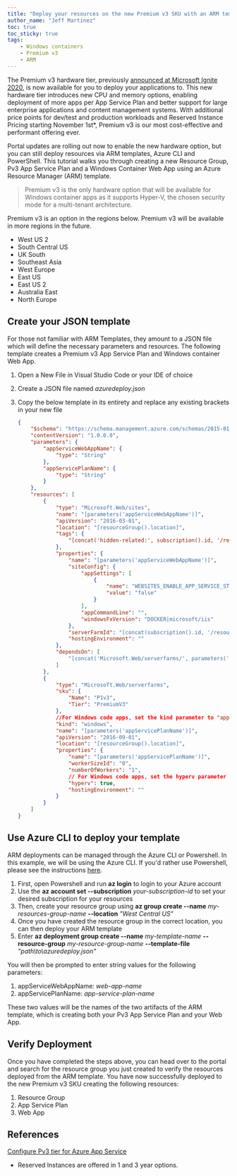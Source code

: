 ```yaml
---
title: "Deploy your resources on the new Premium v3 SKU with an ARM template"
author_name: "Jeff Martinez"
toc: true
toc_sticky: true
tags:
    - Windows containers
    - Premium v3
    - ARM
---
```



The Premium v3 hardware tier, previously [announced at Microsoft Ignite 2020](https://aka.ms/appservice2020), is now available for you to deploy your applications to.  This new hardware tier introduces new CPU and memory options, enabling deployment of more apps per App Service Plan and better support for large enterprise applications and content management systems.  With additional price points for dev/test and production workloads and Reserved Instance Pricing starting November 1st*,  Premium v3 is our most cost-effective and performant offering ever.

Portal updates are rolling out now to enable the new hardware option, but you can still deploy resources via ARM templates, Azure CLI and PowerShell.  This tutorial walks you through creating a new Resource Group, Pv3 App Service Plan and a Windows Container Web App using an Azure Resource Manager (ARM) template.

> Premium v3 is the only hardware option that will be available for Windows container apps as it supports Hyper-V, the chosen security mode for a multi-tenant architecture.

Premium v3 is an option in the regions below. Premium v3 will be available in more regions in the future. 

- West US 2
- South Central US
- UK South
- Southeast Asia
- West Europe
- East US
- East US 2
- Australia East
- North Europe

## Create your JSON template

For those not familiar with ARM Templates, they amount to a JSON file which will define the necessary parameters and resources.  The following template creates a Premium v3 App Service Plan and Windows container Web App.  

1.	Open a New File in Visual Studio Code or your IDE of choice
2.	Create a JSON file named *azuredeploy.json*
3.	Copy the below template in its entirety and replace any existing brackets in your new file

    ```json
    {
        "$schema": "https://schema.management.azure.com/schemas/2015-01-01/deploymentTemplate.json#",
        "contentVersion": "1.0.0.0",
        "parameters": {
            "appServiceWebAppName": {
                "type": "String"
            },
            "appServicePlanName": {
                "type": "String"
            }
        },
        "resources": [
            {
                "type": "Microsoft.Web/sites",
                "name": "[parameters('appServiceWebAppName')]",
                "apiVersion": "2016-03-01",
                "location": "[resourceGroup().location]",
                "tags": {
                    "[concat('hidden-related:', subscription().id, '/resourcegroups/', resourceGroup().name, '/providers/Microsoft.Web/serverfarms/', parameters('appServicePlanName'))]": "empty"
                },
                "properties": {
                    "name": "[parameters('appServiceWebAppName')]",
                    "siteConfig": {
                        "appSettings": [
                            {
                                "name": "WEBSITES_ENABLE_APP_SERVICE_STORAGE",
                                "value": "false"
                            }
                        ],
                        "appCommandLine": "",
                        "windowsFxVersion": "DOCKER|microsoft/iis"
                    },
                    "serverFarmId": "[concat(subscription().id, '/resourcegroups/', resourceGroup().name, '/providers/Microsoft.Web/serverfarms/', parameters('appServicePlanName'))]",
                    "hostingEnvironment": ""
                },
                "dependsOn": [
                    "[concat('Microsoft.Web/serverfarms/', parameters('appServicePlanName'))]"
                ]
            },
            {
                "type": "Microsoft.Web/serverfarms",
                "sku": {
                    "Name": "P1v3",
                    "Tier": "PremiumV3"                
                },
                //For Windows code apps, set the kind parameter to "app" 
                "kind": "windows",
                "name": "[parameters('appServicePlanName')]",
                "apiVersion": "2016-09-01",
                "location": "[resourceGroup().location]",
                "properties": {
                    "name": "[parameters('appServicePlanName')]",
                    "workerSizeId": "0",
                    "numberOfWorkers": "1",
                    // For Windows code apps, set the hyperv parameter to false
                    "hyperv": true,                
                    "hostingEnvironment": ""
                }
            }
        ]
    }
    ```

## Use Azure CLI to deploy your template

ARM deployments can be managed through the Azure CLI or Powershell.  In this example, we will be using the Azure CLI.  If you'd rather use Powershell, please see the instructions [here](https://docs.microsoft.com/azure/azure-resource-manager/templates/template-tutorial-create-first-template?tabs=azure-powershell).

1.	First, open Powershell and run **az login** to login to your Azure account 
2.	Use the **az account set --subscription** *your-subscription-id* to set your desired subscription for your resources
3.	Then, create your resource group using **az group create --name** *my-resources-group-name* **--location** *"West Central US"*
4.	Once you have created the resource group in the correct location, you can then deploy your ARM template 
5.	Enter **az deployment group create --name** *my-template-name* **--resource-group** *my-resource-group-name* **--template-file** *"path\to\azuredeploy.json"*

You will then be prompted to enter string values for the following parameters:

1.	appServiceWebAppName: *web-app-name*
2.	appServicePlanName: *app-service-plan-name*

These two values will be the names of the two artifacts of the ARM template, which is creating both your Pv3 App Service Plan and your Web App.  

## Verify Deployment
Once you have completed the steps above, you can head over to the portal and search for the resource group you just created to verify the resources deployed from the ARM template.  You have now successfully deployed to the new Premium v3 SKU creating the following resources:

1. Resource Group
2. App Service Plan
3. Web App

## References
[Configure Pv3 tier for Azure App Service](https://docs.microsoft.com/azure/app-service/app-service-configure-premium-tier)

* Reserved Instances are offered in 1 and 3 year options.


